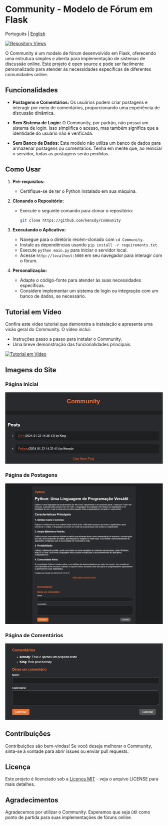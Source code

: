 # Community - Modelo de Fórum em Flask

Português | [English](README.md)

[![Repository Views](https://komarev.com/ghpvc/?username=kensdycommunity&label=Views&color=brightgreen)](https://github.com/kensdy/Community)

O Community é um modelo de fórum desenvolvido em Flask, oferecendo uma estrutura simples e aberta para implementação de sistemas de discussão online. Este projeto é open source e pode ser facilmente personalizado para atender às necessidades específicas de diferentes comunidades online.

## Funcionalidades

- **Postagens e Comentários:** Os usuários podem criar postagens e interagir por meio de comentários, proporcionando uma experiência de discussão dinâmica.

- **Sem Sistema de Login:** O Community, por padrão, não possui um sistema de login. Isso simplifica o acesso, mas também significa que a identidade do usuário não é verificada.

- **Sem Banco de Dados:** Este modelo não utiliza um banco de dados para armazenar postagens ou comentários. Tenha em mente que, ao reiniciar o servidor, todas as postagens serão perdidas.

## Como Usar

1. **Pré-requisitos:**
   - Certifique-se de ter o Python instalado em sua máquina.

2. **Clonando o Repositório:**
   - Execute o seguinte comando para clonar o repositório:
     ```bash
     git clone https://github.com/kensdy/Community
     ```
3. **Executando o Aplicativo:**
   - Navegue para o diretório recém-clonado com `cd Community`.
   - Instale as dependências usando `pip install -r requirements.txt`.
   - Execute `python main.py` para iniciar o servidor local.
   - Acesse `http://localhost:5000` em seu navegador para interagir com o fórum.

4. **Personalização:**
   - Adapte o código-fonte para atender às suas necessidades específicas.
   - Considere implementar um sistema de login ou integração com um banco de dados, se necessário.

## Tutorial em Vídeo

Confira este vídeo tutorial que demonstra a instalação e apresenta uma visão geral do Community. O vídeo inclui:

- Instruções passo a passo para instalar o Community.
- Uma breve demonstração das funcionalidades principais.

[![Tutorial em Vídeo](https://img.youtube.com/vi/j09MK7o5NCU/0.jpg)](https://www.youtube.com/watch?v=j09MK7o5NCU)

## Imagens do Site

### Página Inicial

![Página Inicial](home.png)

### Página de Postagens

![Página de Postagens](post.jpg)

### Página de Comentários

![Página de Comentários](comentario.png)

## Contribuições

Contribuições são bem-vindas! Se você deseja melhorar o Community, sinta-se à vontade para abrir issues ou enviar pull requests.

## Licença

Este projeto é licenciado sob a [Licença MIT](LICENSE) - veja o arquivo LICENSE para mais detalhes.

## Agradecimentos

Agradecemos por utilizar o Community. Esperamos que seja útil como ponto de partida para suas implementações de fóruns online.
